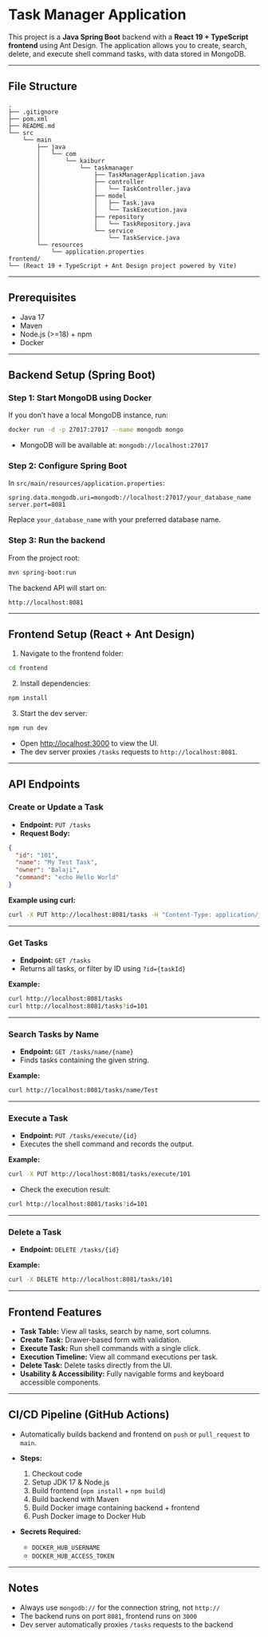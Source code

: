 # Task Manager Application

This project is a **Java Spring Boot** backend with a **React 19 + TypeScript frontend** using Ant Design. The application allows you to create, search, delete, and execute shell command tasks, with data stored in MongoDB.

---

## **File Structure**

```
.
├── .gitignore
├── pom.xml
├── README.md
└── src
    └── main
        ├── java
        │   └── com
        │       └── kaiburr
        │           └── taskmanager
        │               ├── TaskManagerApplication.java
        │               ├── controller
        │               │   └── TaskController.java
        │               ├── model
        │               │   ├── Task.java
        │               │   └── TaskExecution.java
        │               ├── repository
        │               │   └── TaskRepository.java
        │               └── service
        │                   └── TaskService.java
        └── resources
            └── application.properties
frontend/
└── (React 19 + TypeScript + Ant Design project powered by Vite)
```

---

## **Prerequisites**

- Java 17  
- Maven  
- Node.js (>=18) + npm  
- Docker  

---

## **Backend Setup (Spring Boot)**

### **Step 1: Start MongoDB using Docker**
If you don’t have a local MongoDB instance, run:

```bash
docker run -d -p 27017:27017 --name mongodb mongo
```
- MongoDB will be available at: `mongodb://localhost:27017`

### **Step 2: Configure Spring Boot**
In `src/main/resources/application.properties`:

```properties
spring.data.mongodb.uri=mongodb://localhost:27017/your_database_name
server.port=8081
```
Replace `your_database_name` with your preferred database name.

### **Step 3: Run the backend**
From the project root:

```bash
mvn spring-boot:run
```

The backend API will start on:  
```
http://localhost:8081
```

---

## **Frontend Setup (React + Ant Design)**

1. Navigate to the frontend folder:

```bash
cd frontend
```

2. Install dependencies:

```bash
npm install
```

3. Start the dev server:

```bash
npm run dev
```

- Open [http://localhost:3000](http://localhost:3000) to view the UI.  
- The dev server proxies `/tasks` requests to `http://localhost:8081`.

---

## **API Endpoints**

### **Create or Update a Task**
- **Endpoint:** `PUT /tasks`  
- **Request Body:**
```json
{
  "id": "101",
  "name": "My Test Task",
  "owner": "Balaji",
  "command": "echo Hello World"
}
```

**Example using curl:**
```bash
curl -X PUT http://localhost:8081/tasks -H "Content-Type: application/json" -d '{"id": "101", "name": "My Test Task", "owner": "Balaji", "command": "echo Hello World"}'
```

---

### **Get Tasks**
- **Endpoint:** `GET /tasks`  
- Returns all tasks, or filter by ID using `?id={taskId}`

**Example:**
```bash
curl http://localhost:8081/tasks
curl http://localhost:8081/tasks?id=101
```

---

### **Search Tasks by Name**
- **Endpoint:** `GET /tasks/name/{name}`  
- Finds tasks containing the given string.

**Example:**
```bash
curl http://localhost:8081/tasks/name/Test
```

---

### **Execute a Task**
- **Endpoint:** `PUT /tasks/execute/{id}`  
- Executes the shell command and records the output.

**Example:**
```bash
curl -X PUT http://localhost:8081/tasks/execute/101
```
- Check the execution result:
```bash
curl http://localhost:8081/tasks?id=101
```

---

### **Delete a Task**
- **Endpoint:** `DELETE /tasks/{id}`

**Example:**
```bash
curl -X DELETE http://localhost:8081/tasks/101
```

---

## **Frontend Features**

- **Task Table:** View all tasks, search by name, sort columns.  
- **Create Task:** Drawer-based form with validation.  
- **Execute Task:** Run shell commands with a single click.  
- **Execution Timeline:** View all command executions per task.  
- **Delete Task:** Delete tasks directly from the UI.  
- **Usability & Accessibility:** Fully navigable forms and keyboard accessible components.

---

## **CI/CD Pipeline (GitHub Actions)**

- Automatically builds backend and frontend on `push` or `pull_request` to `main`.  
- **Steps:**
  1. Checkout code
  2. Setup JDK 17 & Node.js
  3. Build frontend (`npm install` + `npm build`)
  4. Build backend with Maven
  5. Build Docker image containing backend + frontend
  6. Push Docker image to Docker Hub

- **Secrets Required:**
  - `DOCKER_HUB_USERNAME`
  - `DOCKER_HUB_ACCESS_TOKEN`

---

## **Notes**

- Always use `mongodb://` for the connection string, not `http://`  
- The backend runs on port `8081`, frontend runs on `3000`  
- Dev server automatically proxies `/tasks` requests to the backend